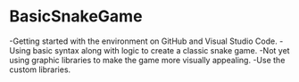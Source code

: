 # BasicSnakeGame
-Getting started with the environment on GitHub and Visual Studio Code.
-Using basic syntax along with logic to create a classic snake game.
-Not yet using graphic libraries to make the game more visually appealing.
-Use the custom libraries.
